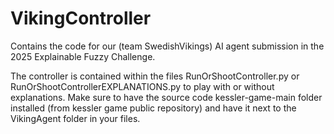 # VikingController
Contains the code for our (team SwedishVikings) AI agent submission in the 2025 Explainable Fuzzy Challenge.

The controller is contained within the files RunOrShootController.py or RunOrShootControllerEXPLANATIONS.py to play with or without explanations. Make sure to have the source code kessler-game-main folder installed (from kessler game public repository) and have it next to the VikingAgent folder in your files.
